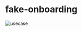 # fake-onboarding


![usecase](https://user-images.githubusercontent.com/7088599/152700591-8730010a-0264-4624-a118-c469f8f4789a.png)
